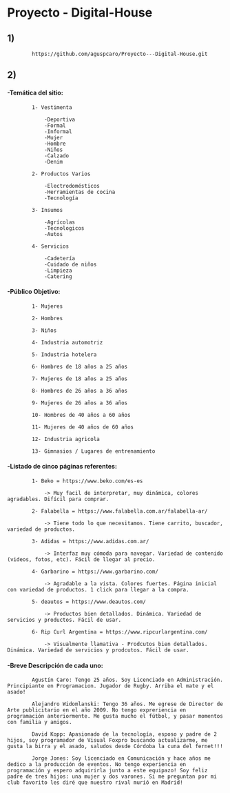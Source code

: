 # Proyecto - Digital-House

## 1) 

			https://github.com/aguspcaro/Proyecto---Digital-House.git


## 2)

####	-Temática del sitio:

			1- Vestimenta

				-Deportiva
				-Formal
				-Informal
				-Mujer
				-Hombre
				-Niños
				-Calzado
				-Denim

			2- Productos Varios

				-Electrodomésticos
				-Herramientas de cocina
				-Tecnología

			3- Insumos

				-Agrícolas
				-Tecnologicos
				-Autos

			4- Servicios

				-Cadetería
				-Cuidado de niños
				-Limpieza
				-Catering



####	-Público Objetivo:

			1- Mujeres

			2- Hombres

			3- Niños

			4- Industria automotriz

			5- Industria hotelera

			6- Hombres de 18 años a 25 años

			7- Mujeres de 18 años a 25 años

			8- Hombres de 26 años a 36 años

			9- Mujeres de 26 años a 36 años

			10- Hombres de 40 años a 60 años

			11- Mujeres de 40 años de 60 años

			12- Industria agricola
			
			13- Gimnasios / Lugares de entrenamiento




####	-Listado de cinco páginas referentes:


			1- Beko = https://www.beko.com/es-es

				-> Muy facil de interpretar, muy dinámica, colores agradables. Difícil para comprar.
		
			2- Falabella = https://www.falabella.com.ar/falabella-ar/

				-> Tiene todo lo que necesitamos. Tiene carrito, buscador, variedad de productos.

			3- Adidas = https://www.adidas.com.ar/

				-> Interfaz muy cómoda para navegar. Variedad de contenido (videos, fotos, etc). Fácil de llegar al precio.

			4- Garbarino = https://www.garbarino.com/

				-> Agradable a la vista. Colores fuertes. Página inicial con variedad de productos. 1 click para llegar a la compra.

			5- deautos = https://www.deautos.com/

				-> Productos bien detallados. Dinámica. Variedad de servicios y productos. Fácil de usar.

			6- Rip Curl Argentina = https://www.ripcurlargentina.com/
			        
				-> Visualmente llamativa - Prodcutos bien detallados. Dinámica. Variedad de servicios y prodcutos. Fácil de usar.
			

			

####	-Breve Descripción de cada uno:

			Agustín Caro: Tengo 25 años. Soy Licenciado en Administración. Principiante en Programacion. Jugador de Rugby. Arriba el mate y el asado!

			Alejandro Widomlanski: Tengo 36 años. Me egrese de Director de Arte publicitario en el año 2009. No tengo expreriencia en programación anteriormente. Me gusta mucho el fútbol, y pasar momentos con familia y amigos.
            
			David Kopp: Apasionado de la tecnología, esposo y padre de 2 hijos, soy programador de Visual Foxpro buscando actualizarme, me gusta la birra y el asado, saludos desde Córdoba la cuna del fernet!!!
			
			Jorge Jones: Soy licenciado en Comunicación y hace años me dedico a la producción de eventos. No tengo experiencia en programación y espero adquirirla junto a este equipazo! Soy feliz padre de tres hijos: una mujer y dos varones. Si me preguntan por mi club favorito les diré que nuestro rival murió en Madrid!
            
